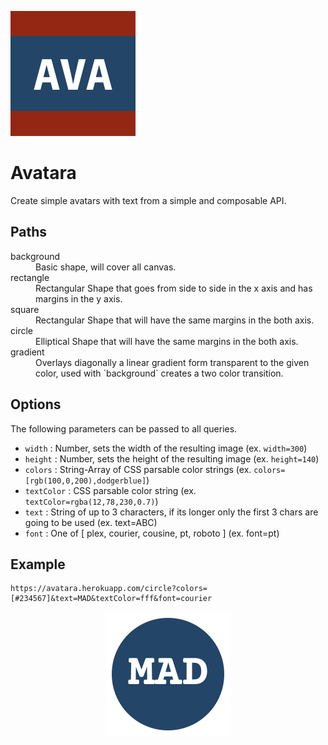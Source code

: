 ![](images/avatara.png)

# Avatara

Create simple avatars with text from a simple and composable API.

## Paths

<dl>
<dt>background</dt>
	<dd>Basic shape, will cover all canvas.</dd>
<dt>rectangle</dt>
	<dd>Rectangular Shape that goes from side to side in the x axis and has margins in the y axis.</dd>
<dt>square</dt>
	<dd>Rectangular Shape that will have the same margins in the both axis.</dd>
<dt>circle</dt>
	<dd>Elliptical Shape that will have the same margins in the both axis.</dd>
<dt>gradient</dt>
	<dd>Overlays diagonally a linear gradient form transparent to the given color, used with `background` creates a two color transition.</dd>
</dl>

## Options

The following parameters can be passed to all queries.

-   `width` : Number, sets the width of the resulting image (ex. `width=300`)
-   `height` : Number, sets the height of the resulting image (ex. `height=140`)
-   `colors` : String-Array of CSS parsable color strings (ex. `colors=[rgb(100,0,200),dodgerblue]`)
-   `textColor` : CSS parsable color string (ex. `textColor=rgba(12,78,230,0.7)`)
-   `text` : String of up to 3 characters, if its longer only the first 3 chars are going to be used (ex. text=ABC)
-   `font` : One of [ plex, courier, cousine, pt, roboto ] (ex. font=pt)


## Example

    https://avatara.herokuapp.com/circle?colors=[#234567]&text=MAD&textColor=fff&font=courier

<p align="center">
<img src="images/example.png">
</p>

